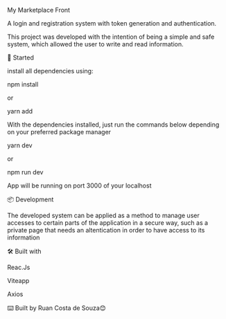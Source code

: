 My Marketplace Front

A login and registration system with token generation and authentication.

This project was developed with the intention of being a simple and safe system, which allowed the user to write and read information.

🚀 Started

install all dependencies using:

npm install

or

yarn add

With the dependencies installed, just run the commands below depending on your preferred package manager

yarn dev 

or 

npm run dev

App will be running on port 3000 of your localhost

📦 Development

The developed system can be applied as a method to manage user accesses to certain parts of the application in a secure way, such as a private page that needs an altentication in order to have access to its information

🛠️ Built with

Reac.Js

Viteapp

Axios


⌨️ Built by Ruan Costa de Souza😊